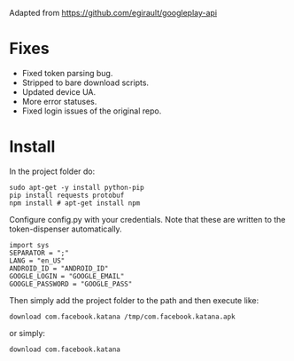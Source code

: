 Adapted from https://github.com/egirault/googleplay-api

# Fixes

* Fixed token parsing bug.
* Stripped to bare download scripts.
* Updated device UA.
* More error statuses.
* Fixed login issues of the original repo.

# Install

In the project folder do:

```
sudo apt-get -y install python-pip
pip install requests protobuf
npm install # apt-get install npm
```

Configure config.py with your credentials.
Note that these are written to the token-dispenser automatically.

```
import sys
SEPARATOR = ";"
LANG = "en_US"
ANDROID_ID = "ANDROID_ID"
GOOGLE_LOGIN = "GOOGLE_EMAIL"
GOOGLE_PASSWORD = "GOOGLE_PASS"
```

Then simply add the project folder to the path and then execute like:

```
download com.facebook.katana /tmp/com.facebook.katana.apk
```

or simply: 

```
download com.facebook.katana
```